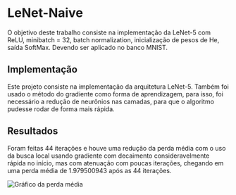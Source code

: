 # LeNet-Naive
O objetivo deste trabalho consiste na implementação da LeNet-5 com ReLU, minibatch = 32, batch normalization, inicialização de pesos de He, saída SoftMax. Devendo ser aplicado no banco MNIST.  
## Implementação
Este projeto consiste na implementação da arquitetura LeNet-5. Também foi usado o método do gradiente como forma de aprendizagem, para isso, foi necessário a redução de neurônios nas camadas, para que o algoritmo pudesse rodar de forma mais rápida.  
## Resultados
Foram feitas 44 iterações e houve uma redução da perda média com o uso da busca local usando gradiente com decaimento consideravelmente rápida no início, mas com atenuação com poucas iterações, chegando em uma perda média de 1.979500943 após as 44 iterações.  

![Gráfico da perda média](https://i.imgur.com/bPwejUf.png)
